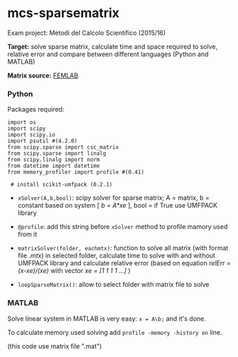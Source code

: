 # mcs-sparsematrix

Exam project: Metodi del Calcolo Scientifico (2015/16)

**Target:** solve sparse matrix, calculate time and space required to solve, relative error and compare between different languages (Python and MATLAB)

**Matrix source:** [FEMLAB](http://www.cise.ufl.edu/research/sparse/matrices/FEMLAB/index.html) 

### Python

Packages required:

```
import os
import scipy
import scipy.io
import psutil #(4.2.0)
from scipy.sparse import csc_matrix 
from scipy.sparse import linalg
from scipy.linalg import norm 
from datetime import datetime 
from memory_profiler import profile #(0.41)

 # install scikit-umfpack (0.2.1)
```

- `xSolver(A,b,bool)`: scipy solver for sparse matrix; A = matrix, b = constant based on system [ _b = A*xe_ ], bool = if True use UMFPACK library

- `@profile`: add this string before `xSolver` method to profile mamory used from it

- `matrixSolver(folder, eachmtx)`: function to solve all matrix (with format file *.mtx*) in selected folder, calculate time to solve with and without UMFPACK library and calculate relative error (based on equation  *relErr = (x-xe)/(xe)* with vector *xe = [1 1 1 1  ...]* )

- `loopSparseMatrix()`: allow to select folder with matrix file to solve

### MATLAB

Solve linear system in MATLAB is very easy:
`x = A\b;` and it's done.

To calculate memory used solving add `profile -memory -history on` line.

(this code use matrix file ".mat")
 

